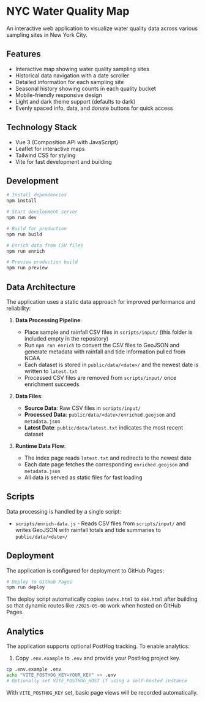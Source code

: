 # NYC Water Quality Map

An interactive web application to visualize water quality data across various sampling sites in New York City.

## Features

- Interactive map showing water quality sampling sites
- Historical data navigation with a date scroller
- Detailed information for each sampling site
- Seasonal history showing counts in each quality bucket
- Mobile-friendly responsive design
- Light and dark theme support (defaults to dark)
- Evenly spaced info, data, and donate buttons for quick access

## Technology Stack

- Vue 3 (Composition API with JavaScript)
- Leaflet for interactive maps
- Tailwind CSS for styling
- Vite for fast development and building

## Development

```bash
# Install dependencies
npm install

# Start development server
npm run dev

# Build for production
npm run build

# Enrich data from CSV files
npm run enrich

# Preview production build
npm run preview
```

## Data Architecture

The application uses a static data approach for improved performance and reliability:

1. **Data Processing Pipeline**:

   - Place sample and rainfall CSV files in `scripts/input/`
     (this folder is included empty in the repository)
   - Run `npm run enrich` to convert the CSV files to GeoJSON and generate metadata
     with rainfall and tide information pulled from NOAA
   - Each dataset is stored in `public/data/<date>/` and the newest date is written to `latest.txt`
   - Processed CSV files are removed from `scripts/input/` once enrichment succeeds

2. **Data Files**:

   - **Source Data**: Raw CSV files in `scripts/input/`
   - **Processed Data**: `public/data/<date>/enriched.geojson` and `metadata.json`
   - **Latest Date**: `public/data/latest.txt` indicates the most recent dataset

3. **Runtime Data Flow**:
   - The index page reads `latest.txt` and redirects to the newest date
   - Each date page fetches the corresponding `enriched.geojson` and `metadata.json`
   - All data is served as static files for fast loading

## Scripts

Data processing is handled by a single script:

- `scripts/enrich-data.js` - Reads CSV files from `scripts/input/` and writes GeoJSON
  with rainfall totals and tide summaries to `public/data/<date>/`

## Deployment

The application is configured for deployment to GitHub Pages:

```bash
# Deploy to GitHub Pages
npm run deploy
```

The deploy script automatically copies `index.html` to `404.html` after building so that
dynamic routes like `/2025-05-08` work when hosted on GitHub Pages.

## Analytics

The application supports optional PostHog tracking. To enable analytics:

1. Copy `.env.example` to `.env` and provide your PostHog project key.

```bash
cp .env.example .env
echo "VITE_POSTHOG_KEY=YOUR_KEY" >> .env
# Optionally set VITE_POSTHOG_HOST if using a self-hosted instance
```

With `VITE_POSTHOG_KEY` set, basic page views will be recorded automatically.
